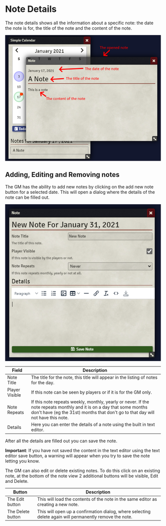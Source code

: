 # Note Details

The note details shows all the information about a specific note: the date the note is for, the title of the note and the content of the note.

![Calendar Button Location](./images/note-view.png)

## Adding, Editing and Removing notes

The GM has the ability to add new notes by clicking on the add new note button for a selected date. This will open a dialog where the details of the note can be filled out.

![Calendar Button Location](./images/note-new.png)

Field | Description
------- | -----------
Note Title | The title for the note, this title will appear in the listing of notes for the day.
Player Visible | If this note can be seen by players or if it is for the GM only.
Note Repeats | If this note repeats weekly, monthly, yearly or never. If the note repeats monthly and it is on a day that some months don't have (eg the 31st) months that don't go to that day will not have this note.
Details | Here you can enter the details of a note using the built in text editor.

After all the details are filled out you can save the note.

**Important**: If you have not saved the content in the text editor using the text editor save button, a warning will appear when you try to save the note letting you know.

The GM can also edit or delete existing notes. To do this click on an existing note, at the bottom of the note view 2 additional buttons will be visible, Edit and Delete.

Button | Description
------- | -----------
The Edit button | This will load the contents of the note in the same editor as creating a new note.
The Delete button | This will open up a confirmation dialog, where selecting delete again will permanently remove the note.
